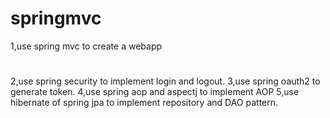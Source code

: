 # springmvc
1,use spring mvc to create a webapp
#
2,use spring security to implement login and logout.
3,use spring oauth2 to generate token.
4,use spring aop and aspectj to implement AOP
5,use hibernate of spring jpa to implement repository and DAO pattern.


